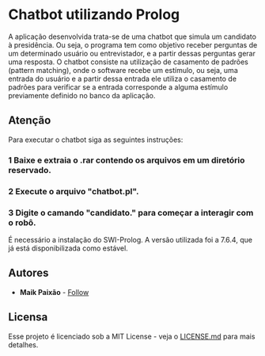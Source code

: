 # Chatbot utilizando Prolog

A  aplicação  desenvolvida  trata-se  de  uma  chatbot  que  simula  um  candidato  à 
presidência.  Ou  seja,  o  programa  tem  como  objetivo  receber  perguntas  de  um
determinado usuário ou entrevistador, e a partir dessas perguntas gerar uma resposta. O 
chatbot  consiste  na  utilização  de  casamento  de  padrões  (pattern  matching),  onde  o 
software recebe um estímulo, ou seja, uma entrada do usuário e a partir dessa entrada ele 
utiliza  o  casamento  de  padrões  para  verificar  se  a  entrada  corresponde  a  alguma
estímulo previamente definido no banco da aplicação.

## Atenção

Para executar o chatbot siga as seguintes instruções:

### 1 Baixe e extraia o .rar contendo os arquivos em um diretório reservado.
### 2 Execute o arquivo "chatbot.pl".
### 3 Digite o camando "candidato." para começar a interagir com o robô.

É necessário a instalação do SWI-Prolog.
A versão utilizada foi a 7.6.4, que já está disponibilizada como estável.

## Autores

* **Maik Paixão** - [Follow](https://github.com/maikpaixao/)


## Licensa
Esse projeto é licenciado sob a MIT License - veja o [LICENSE.md](LICENSE.md) para mais detalhes.

